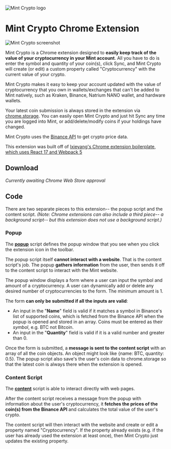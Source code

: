 ![Mint Crypto logo](https://i.imgur.com/cIajbfa.png)
# Mint Crypto Chrome Extension 

![Mint Crypto screenshot](https://i.imgur.com/LOdJl2c.png)

Mint Crypto is a Chrome extension designed to **easily keep track of the value of your cryptocurrency in your Mint account**. All you have to do is enter the symbol and quantity of your coin(s), click Sync, and Mint Crypto will create (or edit) a custom property called "Cryptocurrency" with the current value of your crypto.

Mint Crypto makes it easy to keep your account updated with the value of cryptocurrency that you own in wallets/exchanges that can't be added to Mint natively, such as Kraken, Binance, Natrium NANO wallet, and hardware wallets.

Your latest coin submission is always stored in the extension via [chrome.storage](https://developer.chrome.com/docs/extensions/reference/storage/). You can easily open Mint Crypto and just hit Sync any time you are logged into Mint, or add/delete/modify coins if your holdings have changed.

Mint Crypto uses the [Binance API](https://github.com/binance/binance-spot-api-docs)  to get crypto price data.

This extension was built off of [lxieyang's Chrome extension boilerplate, which uses React 17 and Webpack 5](https://github.com/lxieyang/chrome-extension-boilerplate-react)

## Download

*Currently awaiting Chrome Web Store approval*

## Code

There are two separate pieces to this extension-- the popup script and the content script. *(Note: Chrome extensions can also include a third piece-- a background script-- but this extension does not use a background script.)*

### Popup

The [**popup**](./src/pages/Popup/Popup.jsx) script defines the popup window that you see when you click the extension icon in the toolbar. 

The popup script itself **cannot interact with a website**. That is the content script's job. The popup **gathers information** from the user, then sends it off to the content script to interact with the Mint website.

The popup window displays a form where a user can input the symbol and amount of a cryptocurrency. A user can dynamically add or delete any desired number of cryptocurrencies to the form. The minimum amount is 1.

The form **can only be submitted if all the inputs are valid**:

 - An input in the "**Name**" field is valid if it matches a symbol in Binance's list of supported coins, which is fetched from the Binance API when the popup is opened and stored in an array. Coins must be entered as their *symbol*, e.g. BTC not Bitcoin.
 - An input in the "**Quantity**" field is valid if it is a valid number and greater than 0.
 
Once the form is submitted, a **message is sent to the content script** with an array of all the coin objects. An object might look like {name: BTC, quantity: 0.5}. The popup script also save's the user's coin data to chrome.storage so that the latest coin is always there when the extension is opened.

### Content Script 

The [**content**](./src/pages/Content/index.js) script is able to interact directly with web pages. 

After the content script receives a message from the popup with information about the user's cryptocurrency, it **fetches the prices of the coin(s) from the Binance API** and calculates the total value of the user's crypto. 

The content script will then interact with the website and create or edit a property named "Cryptocurrency". If the property already exists (e.g. if the user has already used the extension at least once), then Mint Crypto just updates the existing property.